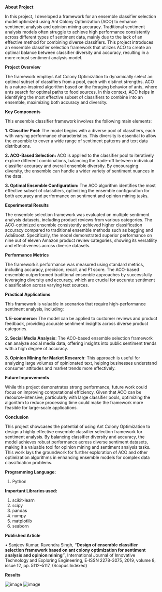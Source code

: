 **About Project**

In this project, I developed a framework for an ensemble classifier selection model optimized using Ant Colony Optimization (ACO) to enhance sentiment analysis and opinion mining accuracy. Traditional sentiment analysis models often struggle to achieve high performance consistently across different types of sentiment data, mainly due to the lack of an effective method for combining diverse classifiers. This project introduces an ensemble classifier selection framework that utilizes ACO to create an optimal balance between classifier diversity and accuracy, resulting in a more robust sentiment analysis model.

**Project Overview**

The framework employs Ant Colony Optimization to dynamically select an optimal subset of classifiers from a pool, each with distinct strengths. ACO is a nature-inspired algorithm based on the foraging behavior of ants, where ants search for optimal paths to food sources. In this context, ACO helps in identifying the most effective subset of classifiers to combine into an ensemble, maximizing both accuracy and diversity.

**Key Components**

This ensemble classifier framework involves the following main elements:

**1. Classifier Pool:** The model begins with a diverse pool of classifiers, each with varying performance characteristics. This diversity is essential to allow the ensemble to cover a wide range of sentiment patterns and text data distributions.

**2. ACO-Based Selection:** ACO is applied to the classifier pool to iteratively explore different combinations, balancing the trade-off between individual classifier accuracy and overall ensemble diversity. By encouraging diversity, the ensemble can handle a wider variety of sentiment nuances in the data.

**3. Optimal Ensemble Configuration:** The ACO algorithm identifies the most effective subset of classifiers, optimizing the ensemble configuration for both accuracy and performance on sentiment and opinion mining tasks.

**Experimental Results**

The ensemble selection framework was evaluated on multiple sentiment analysis datasets, including product reviews from various categories. The ACO-optimized ensemble consistently achieved higher classification accuracy compared to traditional ensemble methods such as bagging and AdaBoost. Specifically, the model demonstrated superior performance on nine out of eleven Amazon product review categories, showing its versatility and effectiveness across diverse datasets.

**Performance Metrics**

The framework’s performance was measured using standard metrics, including accuracy, precision, recall, and F1 score. The ACO-based ensemble outperformed traditional ensemble approaches by successfully leveraging diversity and accuracy, which are crucial for accurate sentiment classification across varying text sources.

**Practical Applications**

This framework is valuable in scenarios that require high-performance sentiment analysis, including:

**1. E-commerce:** The model can be applied to customer reviews and product feedback, providing accurate sentiment insights across diverse product categories.

**2. Social Media Analysis:** The ACO-based ensemble selection framework can analyze social media data, offering insights into public sentiment trends with a high degree of accuracy.

**3. Opinion Mining for Market Research:** This approach is useful for analyzing large volumes of opinionated text, helping businesses understand consumer attitudes and market trends more effectively.

**Future Improvements**

While this project demonstrates strong performance, future work could focus on improving computational efficiency. Given that ACO can be resource-intensive, particularly with large classifier pools, optimizing the algorithm to reduce processing time could make the framework more feasible for large-scale applications.

**Conclusion**

This project showcases the potential of using Ant Colony Optimization to design a highly effective ensemble classifier selection framework for sentiment analysis. By balancing classifier diversity and accuracy, the model achieves robust performance across diverse sentiment datasets, making it a valuable tool for opinion mining and sentiment analysis tasks. This work lays the groundwork for further exploration of ACO and other optimization algorithms in enhancing ensemble models for complex data classification problems.

**Programming Language:**

1. Python

**Important Libraries used:**

1. scikit-learn
2. scipy
3. pandas
4. numpy
5. matplotlib
6. seaborn

**Published Article**

•	Sanjeev Kumar, Ravendra Singh, **“Design of ensemble classifier selection framework based on ant colony optimization for sentiment analysis and opinion mining”**, International Journal of Innovative Technology and Exploring Engineering, E-ISSN 2278-3075, 2019, volume 8, issue 12, pp. 5112–5117, (Scopus Indexed)

**Results**

![image](https://github.com/user-attachments/assets/173e2a5e-e687-4105-b1d3-31ab83eacc87)
![image](https://github.com/user-attachments/assets/02d6cd99-2b7b-4243-afba-854de177d762)


